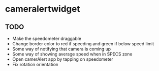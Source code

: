 # cameralertwidget

TODO
----
- Make the speedometer draggable
- Change border color to red if speeding and green if below speed limit
- Some way of notifying that camera is coming up
- Some way of showing average speed when in SPECS zone
- Open camerAlert app by tapping on speedometer
- Fix rotation orientation
